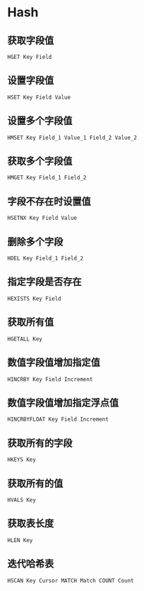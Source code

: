 # Hash

## 获取字段值

    HGET Key Field

## 设置字段值

    HSET Key Field Value

## 设置多个字段值

    HMSET Key Field_1 Value_1 Field_2 Value_2

## 获取多个字段值

    HMGET Key Field_1 Field_2

## 字段不存在时设置值

    HSETNX Key Field Value

## 删除多个字段

    HDEL Key Field_1 Field_2

## 指定字段是否存在

    HEXISTS Key Field

## 获取所有值

    HGETALL Key

## 数值字段值增加指定值

    HINCRBY Key Field Increment

## 数值字段值增加指定浮点值

    HINCRBYFLOAT Key Field Increment

## 获取所有的字段

    HKEYS Key

## 获取所有的值

    HVALS Key

## 获取表长度

    HLEN Key

## 迭代哈希表

    HSCAN Key Cursor MATCH Match COUNT Count
